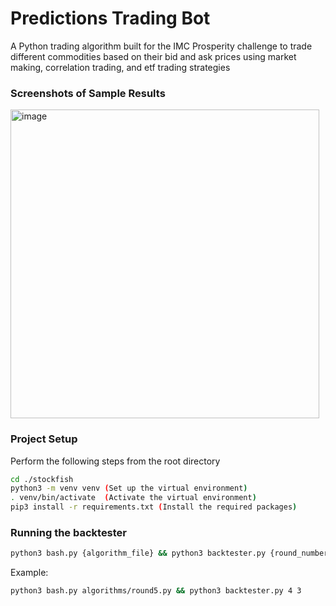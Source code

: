 # Predictions Trading Bot
A Python trading algorithm built for the IMC Prosperity challenge to trade different commodities based on their bid and ask prices using market making, correlation trading, and etf trading strategies

### Screenshots of Sample Results
<img width="494" alt="image" src="https://user-images.githubusercontent.com/78711575/229599356-d97f7c10-49f2-432b-8c7a-c581f695c11b.png">

### Project Setup 

Perform the following steps from the root directory

```sh
cd ./stockfish
python3 -m venv venv (Set up the virtual environment)
. venv/bin/activate  (Activate the virtual environment)
pip3 install -r requirements.txt (Install the required packages)
```
### Running the backtester

```sh
python3 bash.py {algorithm_file} && python3 backtester.py {round_number} {day_number}
```

Example:

```sh
python3 bash.py algorithms/round5.py && python3 backtester.py 4 3
```
